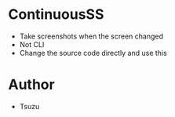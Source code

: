 # ContinuousSS
- Take screenshots when the screen changed
- Not CLI
- Change the source code directly and use this

# Author
- Tsuzu